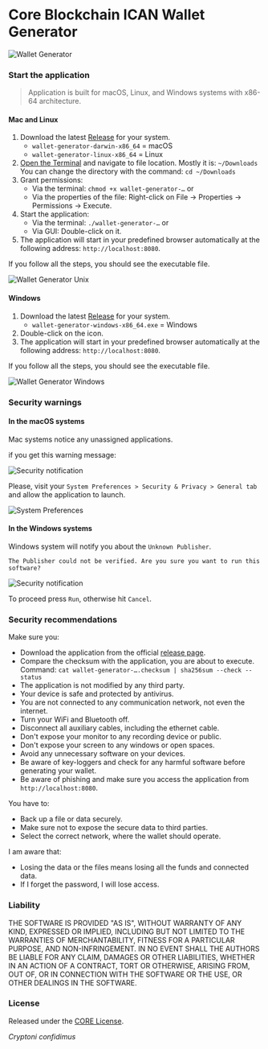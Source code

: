# Core Blockchain ICAN Wallet Generator

![Wallet Generator](docs/wallet-generator.png "Wallet Generator")

### Start the application

> Application is built for macOS, Linux, and Windows systems with x86-64 architecture.

#### Mac and Linux

1. Download the latest [Release](https://github.com/core-coin/wallet-generator/releases) for your system.
   - `wallet-generator-darwin-x86_64` = macOS
   - `wallet-generator-linux-x86_64` = Linux
1. [Open the Terminal](https://support.apple.com/guide/terminal/open-or-quit-terminal-apd5265185d-f365-44cb-8b09-71a064a42125/mac) and navigate to file location. Mostly it is: `~/Downloads` You can change the directory with the command: `cd ~/Downloads`
1. Grant permissions:
   - Via the terminal: `chmod +x wallet-generator-…` or
   - Via the properties of the file: Right-click on File -> Properties -> Permissions -> Execute.
1. Start the application:
   - Via the terminal: `./wallet-generator-…` or
   - Via GUI: Double-click on it.
1. The application will start in your predefined browser automatically at the following address: `http://localhost:8080`.

If you follow all the steps, you should see the executable file.

![Wallet Generator Unix](docs/unix-wallet-generator-icon.png "Wallet Generator icon")

#### Windows

1. Download the latest [Release](https://github.com/core-coin/wallet-generator/releases) for your system.
   - `wallet-generator-windows-x86_64.exe` = Windows
1. Double-click on the icon.
1. The application will start in your predefined browser automatically at the following address: `http://localhost:8080`.

If you follow all the steps, you should see the executable file.

![Wallet Generator Windows](docs/windows-wallet-generator-icon.png "Wallet Generator icon")

### Security warnings

#### In the macOS systems

Mac systems notice any unassigned applications.

if you get this warning message:

![Security notification](docs/mac-security-notification.png "Security notification")

Please, visit your `System Preferences > Security & Privacy > General tab` and allow the application to launch.

![System Preferences](docs/mac-system-preferences.png "System Preferences")

#### In the Windows systems

Windows system will notify you about the `Unknown Publisher`.

`The Publisher could not be verified. Are you sure you want to run this software?`

![Security notification](docs/windows-security-notification.png "Security notification")

To proceed press `Run`, otherwise hit `Cancel`.

### Security recommendations

Make sure you:
- Download the application from the official [release page](https://github.com/core-coin/wallet-generator/releases).
- Compare the checksum with the application, you are about to execute. Command: `cat wallet-generator-….checksum | sha256sum --check --status`
- The application is not modified by any third party.
- Your device is safe and protected by antivirus.
- You are not connected to any communication network, not even the internet.
- Turn your WiFi and Bluetooth off.
- Disconnect all auxiliary cables, including the ethernet cable.
- Don't expose your monitor to any recording device or public.
- Don't expose your screen to any windows or open spaces.
- Avoid any unnecessary software on your devices.
- Be aware of key-loggers and check for any harmful software before generating your wallet.
- Be aware of phishing and make sure you access the application from `http://localhost:8080`.

You have to:
- Back up a file or data securely.
- Make sure not to expose the secure data to third parties.
- Select the correct network, where the wallet should operate.

I am aware that:
- Losing the data or the files means losing all the funds and connected data.
- If I forget the password, I will lose access.

### Liability

THE SOFTWARE IS PROVIDED "AS IS", WITHOUT WARRANTY OF ANY KIND,
EXPRESSED OR IMPLIED, INCLUDING BUT NOT LIMITED TO THE WARRANTIES OF
MERCHANTABILITY, FITNESS FOR A PARTICULAR PURPOSE, AND NON-INFRINGEMENT.
IN NO EVENT SHALL THE AUTHORS BE LIABLE FOR ANY CLAIM, DAMAGES OR
OTHER LIABILITIES, WHETHER IN AN ACTION OF A CONTRACT, TORT OR OTHERWISE,
ARISING FROM, OUT OF, OR IN CONNECTION WITH THE SOFTWARE OR THE USE, OR
OTHER DEALINGS IN THE SOFTWARE.

### License

Released under the [CORE License](LICENSE).

*Cryptoni confidimus*
